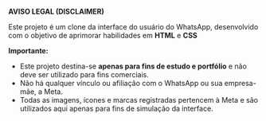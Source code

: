 **AVISO LEGAL (DISCLAIMER)**

Este projeto é um clone da interface do usuário do WhatsApp, desenvolvido com o objetivo de aprimorar habilidades em **HTML** e **CSS**

**Importante:**
* Este projeto destina-se **apenas para fins de estudo e portfólio** e não deve ser utilizado para fins comerciais.
* Não há qualquer vínculo ou afiliação com o WhatsApp ou sua empresa-mãe, a Meta.
* Todas as imagens, ícones e marcas registradas pertencem à Meta e são utilizados aqui apenas para fins de simulação da interface.
